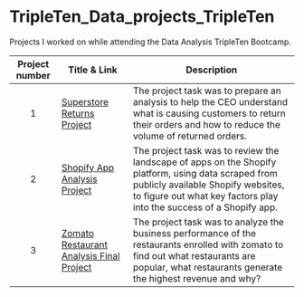 # TripleTen_Data_projects_TripleTen
Projects I worked on while attending the Data Analysis TripleTen Bootcamp.


| Project number | Title & Link | Description | 
| :-----------: | ----------- |----------- |
| 1 | [Superstore Returns Project]([https://github.com/Robblodo11/Superstore-Returns-Project-READ.ME](https://github.com/andrewperayil/Superstore-Returns-Project/tree/main)) | The project task was to prepare an analysis to help the CEO understand what is causing customers to return their orders and how to reduce the volume of returned orders. |
| 2 | [Shopify App Analysis Project](https://github.com/Robblodo11/Shopify-App-Analysis-Project) | The project task was to review the landscape of apps on the Shopify platform, using data scraped from publicly available Shopify websites, to figure out what key factors play into the success of a Shopify app. |
| 3 | [Zomato Restaurant Analysis Final Project ](https://github.com/Robblodo11/Zomato-Restaurant-Analysis-Project) | The project task was to analyze the business performance of the restaurants enrolled with zomato to find out what restaurants are popular, what restaurants generate the highest revenue and why? |
